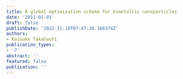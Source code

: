 ```yaml
---
title: A global optimization scheme for bimetallic nanoparticles
date: '2011-01-01'
draft: false
publishDate: '2022-11-18T07:47:38.166374Z'
authors:
- Keisuke Takahashi
publication_types:
- '7'
abstract: ''
featured: false
publication: ''
---
```


